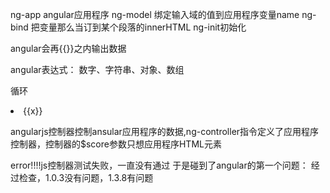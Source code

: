 ng-app angular应用程序
ng-model 绑定输入域的值到应用程序变量name
ng-bind 把变量那么当订到某个段落的innerHTML
ng-init初始化

angular会再{{}}之内输出数据

angular表达式：
数字、字符串、对象、数组

循环
<li ng-repeat="x in names">{{x}}</li>


angularjs控制器控制ansular应用程序的数据,ng-controller指令定义了应用程序控制器，控制器的$score参数只想应用程序HTML元素

error!!!!js控制器测试失败，一直没有通过
于是碰到了angular的第一个问题：
经过检查，1.0.3没有问题，1.3.8有问题


